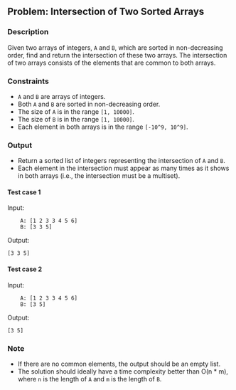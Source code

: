 ## Problem: Intersection of Two Sorted Arrays

### Description
Given two arrays of integers, `A` and `B`, which are sorted in non-decreasing order, find and return the intersection of these two arrays. The intersection of two arrays consists of the elements that are common to both arrays.

### Constraints
- `A` and `B` are arrays of integers.
- Both `A` and `B` are sorted in non-decreasing order.
- The size of `A` is in the range `[1, 10000]`.
- The size of `B` is in the range `[1, 10000]`.
- Each element in both arrays is in the range `[-10^9, 10^9]`.

### Output
- Return a sorted list of integers representing the intersection of `A` and `B`.
- Each element in the intersection must appear as many times as it shows in both arrays (i.e., the intersection must be a multiset).

#### Test case 1

Input:

```
    A: [1 2 3 3 4 5 6]
    B: [3 3 5]
```

Output:

```
[3 3 5]
```

#### Test case 2


Input:
```
    A: [1 2 3 3 4 5 6]
    B: [3 5]
```

Output: 
```
[3 5]
```

### Note
- If there are no common elements, the output should be an empty list.
- The solution should ideally have a time complexity better than O(n * m), where `n` is the length of `A` and `m` is the length of `B`.

